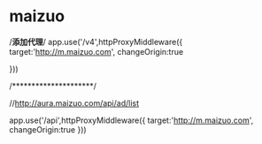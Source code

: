 # maizuo



/******添加代理******/
app.use('/v4',httpProxyMiddleware({
target:'http://m.maizuo.com',
changeOrigin:true

}))

/*********************/

//http://aura.maizuo.com/api/ad/list


app.use('/api',httpProxyMiddleware({
target:'http://m.maizuo.com',
changeOrigin:true
}))